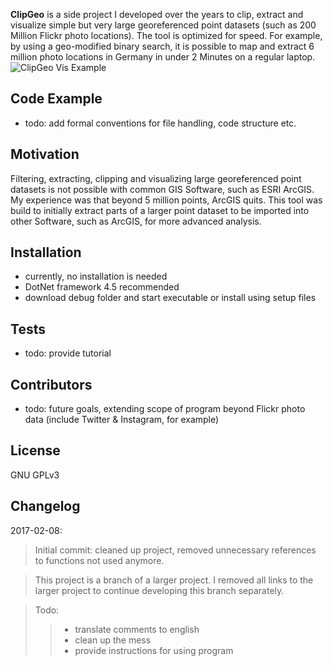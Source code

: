 **ClipGeo** is a side project I developed over the years to clip, extract and visualize simple but very 
large georeferenced point datasets (such as 200 Million Flickr photo locations). The tool is optimized for speed. 
For example, by using a geo-modified binary search, it is possible to map and extract 6 million photo locations in Germany in under 2 Minutes on a regular laptop.
![ClipGeo Vis Example](https://repository.vgiscience.org/alexander.dunkel/ClipGeo/raw/499a0eaf6e051aae5146ccd12a27bfff207cf62a/ressources/Europe_b.png)


## Code Example

- todo: add formal conventions for file handling, code structure etc.

## Motivation

Filtering, extracting, clipping and visualizing large georeferenced point datasets is not possible with common GIS Software, such as ESRI ArcGIS. 
My experience was that beyond 5 million points, ArcGIS quits. This tool was build to initially extract parts of a larger point dataset to be imported into other Software, 
such as ArcGIS, for more advanced analysis.

## Installation

- currently, no installation is needed
- DotNet framework 4.5 recommended
- download debug folder and start executable or install using setup files

## Tests

- todo: provide tutorial

## Contributors

- todo: future goals, extending scope of program beyond Flickr photo data (include Twitter & Instagram, for example)

## License

GNU GPLv3

## Changelog

2017-02-08:
>Initial commit: cleaned up project, removed unnecessary references to functions not used anymore.

>This project is a branch of a larger project. I removed all links to the larger project to continue developing  this branch separately.

>Todo:
>>- translate comments to english
>>- clean up the mess
>>- provide instructions for using program

